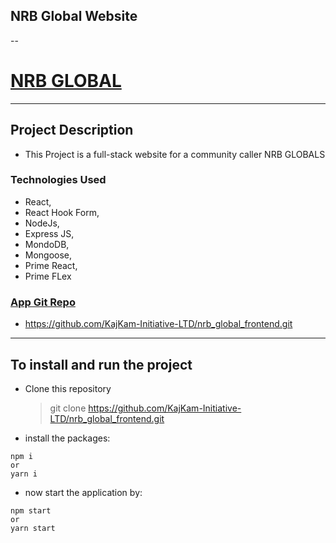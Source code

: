 ## NRB Global Website

--

# [NRB GLOBAL](https://kajkaminitiative.com/)

---

## Project Description

- This Project is a full-stack website for a community caller NRB GLOBALS

### Technologies Used

- React,
- React Hook Form,
- NodeJs,
- Express JS,
- MondoDB,
- Mongoose,
- Prime React,
- Prime FLex

### [ App Git Repo](https://github.com/KajKam-Initiative-LTD/nrb_global_frontend.git)

- https://github.com/KajKam-Initiative-LTD/nrb_global_frontend.git

---

## To install and run the project

- Clone this repository
  > git clone https://github.com/KajKam-Initiative-LTD/nrb_global_frontend.git
- install the packages:

```
npm i
or
yarn i
```

- now start the application by:

```
npm start
or
yarn start
```
